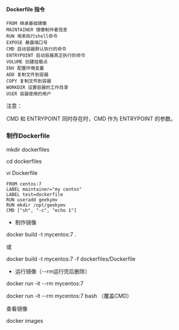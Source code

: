 #### Dockerfile 指令

```shell
FROM 继承基础镜像
MAINTAINER 镜像制作者信息
RUN 用来执行shell命令
EXPOSE 暴露端口号
CMD 启动容器默认执行的命令
ENTRYPOINT 启动容器真正执行的命令
VOLUME 创建挂载点
ENV 配置环境变量
ADD 复制文件到容器
COPY 复制文件到容器
WORKDIR 设置容器的工作目录
USER 容器使用的用户
```

注意：

CMD 和 ENTRYPOINT 同时存在时，CMD 作为 ENTRYPOINT 的参数。



### 制作Dockerfile

mkdir dockerfiles

cd dockerfiles

vi Dockerfile

```shell
FROM centos:7
LABEL maintainer="my centos"
LABEL test=dockerfile
RUN useradd geekymv
RUN mkdir /opt/geekymv
CMD ["sh", "-c", "echo 1"]
```

- 制作镜像

docker build -t mycentos:7 .

或

docker build -t mycentos:7 -f dockerfiles/Dockerfile

- 运行镜像（--rm运行完后删除）

docker run -it --rm mycentos:7

docker run -it --rm mycentos:7 bash （覆盖CMD）

查看镜像

docker images

